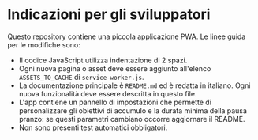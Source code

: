 # Indicazioni per gli sviluppatori

Questo repository contiene una piccola applicazione PWA. Le linee guida per le modifiche sono:

- Il codice JavaScript utilizza indentazione di 2 spazi.
- Ogni nuova pagina o asset deve essere aggiunto all'elenco `ASSETS_TO_CACHE` di `service-worker.js`.
- La documentazione principale è `README.md` ed è redatta in italiano. Ogni nuova funzionalità deve essere descritta in questo file.
- L'app contiene un pannello di impostazioni che permette di personalizzare gli obiettivi di accumulo e la durata minima della pausa pranzo: se questi parametri cambiano occorre aggiornare il README.
- Non sono presenti test automatici obbligatori.
